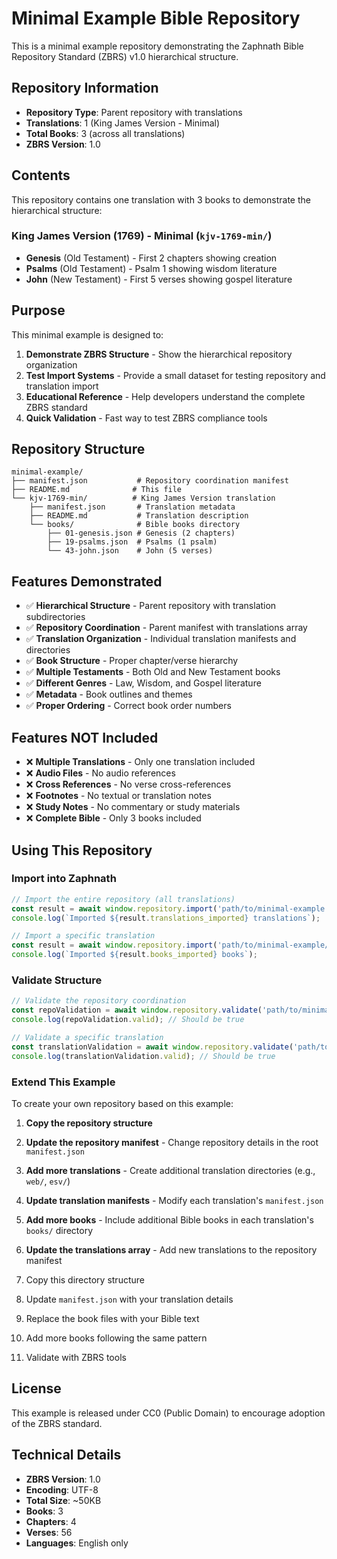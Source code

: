 # Minimal Example Bible Repository

This is a minimal example repository demonstrating the Zaphnath Bible Repository Standard (ZBRS) v1.0 hierarchical structure.

## Repository Information

- **Repository Type**: Parent repository with translations
- **Translations**: 1 (King James Version - Minimal)
- **Total Books**: 3 (across all translations)
- **ZBRS Version**: 1.0

## Contents

This repository contains one translation with 3 books to demonstrate the hierarchical structure:

### King James Version (1769) - Minimal (`kjv-1769-min/`)
- **Genesis** (Old Testament) - First 2 chapters showing creation
- **Psalms** (Old Testament) - Psalm 1 showing wisdom literature
- **John** (New Testament) - First 5 verses showing gospel literature

## Purpose

This minimal example is designed to:

1. **Demonstrate ZBRS Structure** - Show the hierarchical repository organization
2. **Test Import Systems** - Provide a small dataset for testing repository and translation import
3. **Educational Reference** - Help developers understand the complete ZBRS standard
4. **Quick Validation** - Fast way to test ZBRS compliance tools

## Repository Structure

```
minimal-example/
├── manifest.json           # Repository coordination manifest
├── README.md              # This file
└── kjv-1769-min/          # King James Version translation
    ├── manifest.json       # Translation metadata
    ├── README.md           # Translation description
    └── books/              # Bible books directory
        ├── 01-genesis.json # Genesis (2 chapters)
        ├── 19-psalms.json  # Psalms (1 psalm)
        └── 43-john.json    # John (5 verses)
```

## Features Demonstrated

- ✅ **Hierarchical Structure** - Parent repository with translation subdirectories
- ✅ **Repository Coordination** - Parent manifest with translations array
- ✅ **Translation Organization** - Individual translation manifests and directories
- ✅ **Book Structure** - Proper chapter/verse hierarchy
- ✅ **Multiple Testaments** - Both Old and New Testament books
- ✅ **Different Genres** - Law, Wisdom, and Gospel literature
- ✅ **Metadata** - Book outlines and themes
- ✅ **Proper Ordering** - Correct book order numbers

## Features NOT Included

- ❌ **Multiple Translations** - Only one translation included
- ❌ **Audio Files** - No audio references
- ❌ **Cross References** - No verse cross-references
- ❌ **Footnotes** - No textual or translation notes
- ❌ **Study Notes** - No commentary or study materials
- ❌ **Complete Bible** - Only 3 books included

## Using This Repository

### Import into Zaphnath

```javascript
// Import the entire repository (all translations)
const result = await window.repository.import('path/to/minimal-example');
console.log(`Imported ${result.translations_imported} translations`);

// Import a specific translation
const result = await window.repository.import('path/to/minimal-example/kjv-1769-min');
console.log(`Imported ${result.books_imported} books`);
```

### Validate Structure

```javascript
// Validate the repository coordination
const repoValidation = await window.repository.validate('path/to/minimal-example');
console.log(repoValidation.valid); // Should be true

// Validate a specific translation
const translationValidation = await window.repository.validate('path/to/minimal-example/kjv-1769-min');
console.log(translationValidation.valid); // Should be true
```

### Extend This Example

To create your own repository based on this example:

1. **Copy the repository structure**
2. **Update the repository manifest** - Change repository details in the root `manifest.json`
3. **Add more translations** - Create additional translation directories (e.g., `web/`, `esv/`)
4. **Update translation manifests** - Modify each translation's `manifest.json`
5. **Add more books** - Include additional Bible books in each translation's `books/` directory
6. **Update the translations array** - Add new translations to the repository manifest

1. Copy this directory structure
2. Update `manifest.json` with your translation details
3. Replace the book files with your Bible text
4. Add more books following the same pattern
5. Validate with ZBRS tools

## License

This example is released under CC0 (Public Domain) to encourage adoption of the ZBRS standard.

## Technical Details

- **ZBRS Version**: 1.0
- **Encoding**: UTF-8
- **Total Size**: ~50KB
- **Books**: 3
- **Chapters**: 4
- **Verses**: 56
- **Languages**: English only
